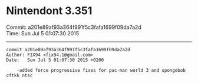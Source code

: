 # Nintendont 3.351
Commit: a201e89af93a364f991f5c3fafa1699f09da7a2d  
Time: Sun Jul 5 01:07:30 2015   

-----

```
commit a201e89af93a364f991f5c3fafa1699f09da7a2d
Author: FIX94 <fix94.1@gmail.com>
Date:   Sun Jul 5 01:07:30 2015 +0200

    -added force progressive fixes for pac-man world 3 and spongebob cftkk ntsc
```
